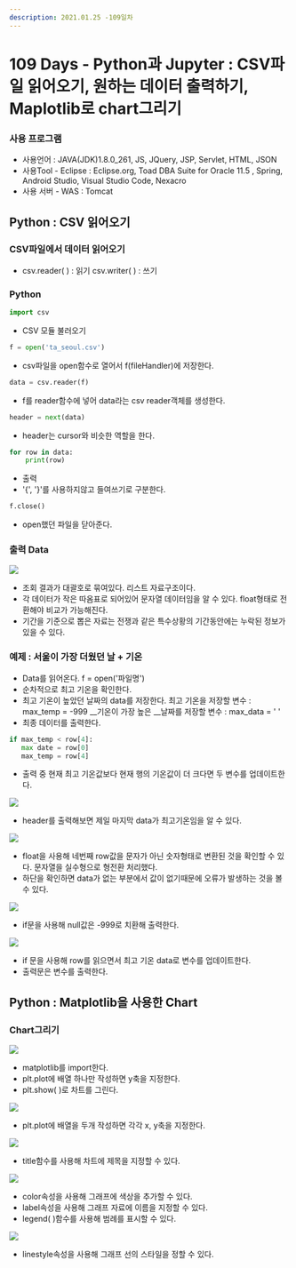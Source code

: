 ```yaml
---
description: 2021.01.25 -109일차
---
```


# 109 Days - Python과 Jupyter : CSV파일 읽어오기, 원하는 데이터 출력하기, Maplotlib로 chart그리기

### 사용 프로그램

* 사용언어 : JAVA\(JDK\)1.8.0\_261, JS, JQuery, JSP, Servlet, HTML, JSON
* 사용Tool  - Eclipse : Eclipse.org, Toad DBA Suite for Oracle 11.5 , Spring, Android Studio, Visual Studio Code, Nexacro
* 사용 서버 - WAS : Tomcat

## Python : CSV 읽어오기

### CSV파일에서 데이터 읽어오기

* csv.reader\( \) : 읽기 csv.writer\( \) : 쓰기

### Python

```python
import csv
```

* CSV 모듈 불러오기

```python
f = open('ta_seoul.csv')
```

* csv파일을 open함수로 열어서 f\(fileHandler\)에 저장한다.

```python
data = csv.reader(f)
```

* f를 reader함수에 넣어 data라는 csv reader객체를 생성한다.

```python
header = next(data)
```

* header는 cursor와 비슷한 역할을 한다.

```python
for row in data:
    print(row)
```

* 출력
* '{', '}'를 사용하지않고 들여쓰기로 구분한다.

```python
f.close()
```

* open했던 파일을 닫아준다.

### 출력 Data

![](../../.gitbook/assets/1%20%28113%29.png)

* 조회 결과가 대괄호로 묶여있다. 리스트 자료구조이다.
* 각 데이터가 작은 따옴표로 되어있어 문자열 데이터임을 알 수 있다. float형태로 전환해야 비교가 가능해진다.
* 기간을 기준으로 뽑은 자료는 전쟁과 같은 특수상황의 기간동안에는 누락된 정보가 있을 수 있다.

### 예제 : 서울이 가장 더웠던 날 + 기온

* Data를 읽어온다. f = open\('파일명'\)
* 순차적으로 최고 기온을 확인한다.
* 최고 기온이 높았던 날짜의 data를 저장한다. 최고 기온을 저장할 변수 : max\_temp = -999 __기온이 가장 높은 __날짜를 저장할 변수 : max\_data = ' '
* 최종 데이터를 출력한다.

```python
if max_temp < row[4]:
   max date = row[0]
   max_temp = row[4]
```

* 출력 중 현재 최고 기온값보다 현재 행의 기온값이 더 크다면 두 변수를 업데이트한다.

![](../../.gitbook/assets/2%20%2888%29.png)

* header를 출력해보면 제일 마지막 data가 최고기온임을 알 수 있다.

![](../../.gitbook/assets/3%20%2866%29.png)

* float을 사용해 네번째 row값을 문자가 아닌 숫자형태로 변환된 것을 확인할 수 있다. 문자열을 실수형으로 형전환 처리했다.
* 하단을 확인하면 data가 없는 부분에서 값이 없기때문에 오류가 발생하는 것을 볼 수 있다.

![](../../.gitbook/assets/4%20%2846%29.png)

* if문을 사용해 null값은 -999로 치환해 출력한다.

![](../../.gitbook/assets/1%20%28114%29.png)

* if 문을 사용해 row를 읽으면서 최고 기온 data로 변수를 업데이트한다.
* 출력문은 변수를 출력한다.

## Python : Matplotlib을 사용한 Chart

### Chart그리기

![](../../.gitbook/assets/2%20%2889%29.png)

* matplotlib를 import한다.
* plt.plot에 배열 하나만 작성하면 y축을 지정한다.
* plt.show\( \)로 차트를 그린다.

![](../../.gitbook/assets/3%20%2864%29.png)

* plt.plot에 배열을 두개 작성하면 각각 x, y축을 지정한다.

![](../../.gitbook/assets/4%20%2845%29.png)

* title함수를 사용해 차트에 제목을 지정할 수 있다.

![](../../.gitbook/assets/5%20%2832%29.png)

* color속성을 사용해 그래프에 색상을 추가할 수 있다.
* label속성을 사용해 그래프 자료에 이름을 지정할 수 있다.
* legend\( \)함수를 사용해 범례를 표시할 수 있다.

![](../../.gitbook/assets/6%20%2822%29.png)

* linestyle속성을 사용해 그래프 선의 스타일을 정할 수 있다.

